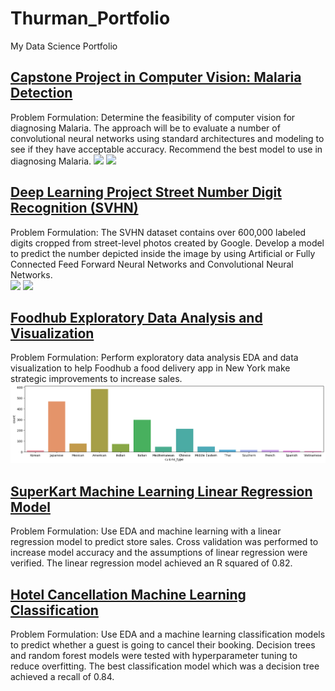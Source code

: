 # Thurman_Portfolio
My Data Science Portfolio

## [Capstone Project in Computer Vision: Malaria Detection](https://github.com/Thurmos/Thurman_Portfolio/blob/main/Thurman_Falk_Notebook_Malaria_Detection_Full_Code.ipynb)

Problem Formulation: Determine the feasibility of computer vision for diagnosing Malaria. The approach will be to evaluate a number of convolutional neural networks using standard architectures and modeling to see if they have acceptable accuracy. Recommend the best model to use in diagnosing Malaria. 
![](https://github.com/Thurmos/Thurman_Portfolio/blob/main/images/Malaria%20Model%20Structure.png) ![](https://github.com/Thurmos/Thurman_Portfolio/blob/main/images/Malaria%20CF.png)

## [Deep Learning Project Street Number Digit Recognition (SVHN)](https://github.com/Thurmos/Thurman_Portfolio/blob/main/Thurman_Falk_High_Code_SVHN_Digit_Recognition.ipynb)

Problem Formulation: The SVHN dataset contains over 600,000 labeled digits cropped from street-level photos created by Google. Develop a model to predict the number depicted inside the image by using Artificial or Fully Connected Feed Forward Neural Networks and Convolutional Neural Networks.  
![](https://github.com/Thurmos/Thurman_Portfolio/blob/main/images/Digit%20Recognition%20Model%20Accuracy.png) ![](https://github.com/Thurmos/Thurman_Portfolio/blob/main/images/Digit%20Recognition%20Heat%20Map.png)

## [Foodhub Exploratory Data Analysis and Visualization](https://github.com/Thurman-Falk/Thurman_Portfolio/blob/main/FDS_Project_LearnerNotebook_FullCode.ipynb)
Problem Formulation: Perform exploratory data analysis EDA and data visualization to help Foodhub a food delivery app in New York make strategic improvements to increase sales.
![](https://github.com/Thurman-Falk/Thurman_Portfolio/blob/main/images/Food%20Data%20EDA.png)

## [SuperKart Machine Learning Linear Regression Model](https://github.com/Thurman-Falk/Thurman_Portfolio/blob/main/SuperKart_Linear_Regression.ipynb)
Problem Formulation:  Use EDA and machine learning with a linear regression model to predict store sales.  Cross validation was performed to increase model accuracy and the assumptions of linear regression were verified. The linear regression model achieved an R squared of 0.82.

## [Hotel Cancellation Machine Learning Classification](https://github.com/Thurman-Falk/Thurman_Portfolio/blob/main/Hotel_Booking_Cancellation_Prediction.ipynb)
Problem Formulation:  Use EDA and a machine learning classification models to predict whether a guest is going to cancel their booking.  Decision trees and random forest models were tested with hyperparameter tuning to reduce overfitting. The best classification model which was a decision tree achieved a recall of 0.84.